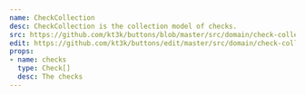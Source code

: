 ```yaml
---
name: CheckCollection
desc: CheckCollection is the collection model of checks.
src: https://github.com/kt3k/buttons/blob/master/src/domain/check-collection.js
edit: https://github.com/kt3k/buttons/edit/master/src/domain/check-collection.md
props:
- name: checks
  type: Check[]
  desc: The checks
---
```

